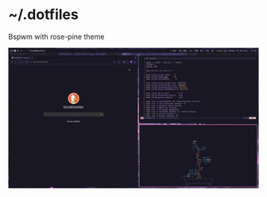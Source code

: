 # ~/.dotfiles

Bspwm with rose-pine theme

![](https://github.com/FloatD/dotfiles/blob/master/pic/bspwm.png)
